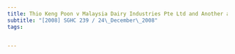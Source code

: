 ```yaml
---
title: Thio Keng Poon v Malaysia Dairy Industries Pte Ltd and Another and Another Suit 
subtitle: "[2008] SGHC 239 / 24\_December\_2008"
tags:


---
```


